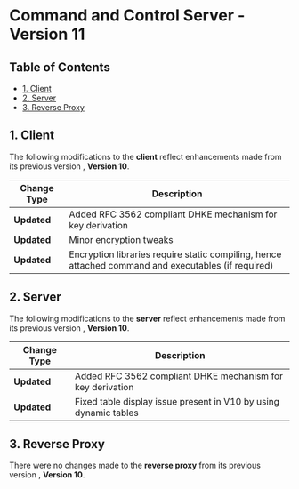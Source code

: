 # Command and Control Server - Version 11

## Table of Contents
- [1. Client](#1-client)
- [2. Server](#2-server)
- [3. Reverse Proxy](#3-reverse-proxy)

## 1. Client

The following modifications to the **client** reflect enhancements made from its previous version , **Version 10**.

| Change Type | Description |
|-------------|-------------|
| **Updated** | Added RFC 3562 compliant DHKE mechanism for key derivation |
| **Updated** | Minor encryption tweaks |
| **Updated** | Encryption libraries require static compiling, hence attached command and executables (if required) |


## 2. Server 

The following modifications to the **server** reflect enhancements made from its previous version , **Version 10**.

| Change Type | Description |
|-------------|-------------|
| **Updated** | Added RFC 3562 compliant DHKE mechanism for key derivation |
| **Updated** | Fixed table display issue present in V10 by using dynamic tables |

## 3. Reverse Proxy 

There were no changes made to the **reverse proxy** from its previous version , **Version 10**.
